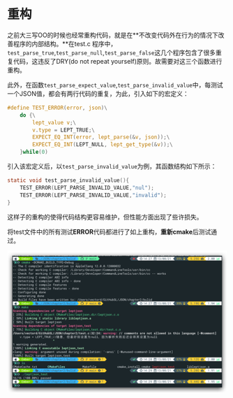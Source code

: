 # 重构

之前大三写OO的时候也经常重构代码，就是在**不改变代码外在行为的情况下改善程序的内部结构。**在test.c	程序中，`test_parse_true`,`test_parse_null`,`test_parse_false`这几个程序包含了很多重复代码，这违反了DRY(do not repeat yourself)原则。故需要对这三个函数进行重构。

此外，在函数`test_parse_expect_value`,`test_parse_invalid_value`中，每测试一个JSON值，都会有两行代码的重复，为此，引入如下的宏定义：

```C
#define TEST_ERROR(error, json)\
    do {\
        lept_value v;\
        v.type = LEPT_TRUE;\
        EXPECT_EQ_INT(error, lept_parse(&v, json));\
        EXPECT_EQ_INT(LEPT_NULL, lept_get_type(&v));\
    }while(0)
```

引入该宏定义后，以`test_parse_invalid_value`为例，其函数结构如下所示：

```C
static void test_parse_invalid_value(){
    TEST_ERROR(LEPT_PARSE_INVALID_VALUE,"nul");
    TEST_ERROR(LEPT_PARSE_INVALID_VALUE,"invalid");
}
```

这样子的重构的使得代码结构更容易维护，但性能方面出现了些许损失。

将test文件中的所有测试**ERROR**代码都进行了如上重构，**重新cmake**后测试通过。

![chapter2_ERROR_refactoring_cmake](../graph/chapter2_ERROR_refactoring_cmake.png)

